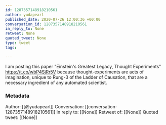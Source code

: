 ```yaml
---
id: 1287357148918210561
author: yudapearl
published_date: 2020-07-26 12:00:36 +00:00
conversation_id: 1287357148918210561
in_reply_to: None
retweet: None
quoted_tweet: None
type: tweet
tags:

---
```


I am posting this paper "Einstein's Greatest Legacy, Thought Experiments" https://t.co/wbP4SjRr5V
because thought-experiments are acts of imagination, unique to Rung-3 of the Ladder of Causation, that are a necessary ingredient of any automated scientist.

### Metadata

Author: [[@yudapearl]]
Conversation: [[conversation-1287357148918210561]]
In reply to: [[None]]
Retweet of: [[None]]
Quoted tweet: [[None]]
